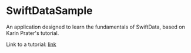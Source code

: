 # SwiftDataSample
An application designed to learn the fundamentals of SwiftData, based on Karin Prater's tutorial.

Link to a tutorial: [link](https://www.youtube.com/watch?v=CcUgRDLcUmQ)
